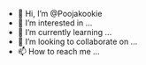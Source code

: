 - 👋 Hi, I’m @Poojakookie
- 👀 I’m interested in ...
- 🌱 I’m currently learning ...
- 💞️ I’m looking to collaborate on ...
- 📫 How to reach me ...

<!---
Poojakookie/Poojakookie is a ✨ special ✨ repository because its `README.md` (this file) appears on your GitHub profile.
You can click the Preview link to take a look at your changes.
--->
